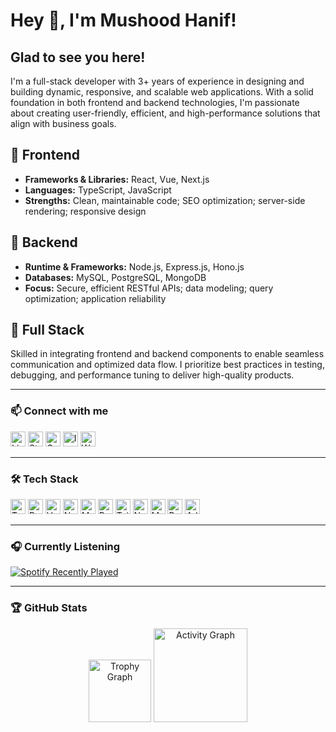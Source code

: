 <!-- README.md for Mushood Hanif -->

<h1 align="left">Hey 👋, I&#39;m Mushood Hanif!</h1>
<h2 align="left">Glad to see you here!</h2>

<p align="left">
I&#39;m a full-stack developer with 3+ years of experience in designing and building dynamic, responsive, and scalable web applications. With a solid foundation in both frontend and backend technologies, I&#39;m passionate about creating user-friendly, efficient, and high-performance solutions that align with business goals.
</p>

## 🔹 Frontend
- **Frameworks & Libraries:** React, Vue, Next.js
- **Languages:** TypeScript, JavaScript
- **Strengths:** Clean, maintainable code; SEO optimization; server-side rendering; responsive design

## 🔹 Backend
- **Runtime & Frameworks:** Node.js, Express.js, Hono.js
- **Databases:** MySQL, PostgreSQL, MongoDB
- **Focus:** Secure, efficient RESTful APIs; data modeling; query optimization; application reliability

## 🔹 Full Stack
Skilled in integrating frontend and backend components to enable seamless communication and optimized data flow. I prioritize best practices in testing, debugging, and performance tuning to deliver high-quality products.

---

### 📫 Connect with me
<a href="https://www.linkedin.com/in/mushood-hanif/" target="_blank"><img src="https://raw.githubusercontent.com/maurodesouza/profile-readme-generator/master/src/assets/icons/social/linkedin/default.svg" width="24" alt="LinkedIn" /></a>
<a href="https://stackoverflow.com/users/9131774/mushood-hanif" target="_blank"><img src="https://raw.githubusercontent.com/maurodesouza/profile-readme-generator/master/src/assets/icons/social/stackoverflow/default.svg" width="24" alt="Stack Overflow" /></a>
<a href="mailto:supame123@gmail.com"><img src="https://raw.githubusercontent.com/maurodesouza/profile-readme-generator/master/src/assets/icons/social/gmail/default.svg" width="24" alt="Gmail" /></a>
<a href="https://www.instagram.com/mushood_7/" target="_blank"><img src="https://raw.githubusercontent.com/maurodesouza/profile-readme-generator/master/src/assets/icons/social/instagram/default.svg" width="24" alt="Instagram" /></a>
<a href="https://wa.me/923268860405" target="_blank"><img src="https://raw.githubusercontent.com/maurodesouza/profile-readme-generator/master/src/assets/icons/social/whatsapp/default.svg" width="24" alt="WhatsApp" /></a>

---

### 🛠️ Tech Stack
<img src="https://cdn.jsdelivr.net/gh/devicons/devicon/icons/typescript/typescript-original.svg" alt="TypeScript" height="24" />
<img src="https://cdn.jsdelivr.net/gh/devicons/devicon/icons/react/react-original.svg" alt="React" height="24" />
<img src="https://cdn.jsdelivr.net/gh/devicons/devicon/icons/vuejs/vuejs-original.svg" alt="Vue.js" height="24" />
<img src="https://cdn.jsdelivr.net/simple-icons/icons/nextdotjs.svg" alt="Next.js" height="24" />
<img src="https://cdn.jsdelivr.net/gh/devicons/devicon/icons/mysql/mysql-original.svg" alt="MySQL" height="24" />
<img src="https://cdn.jsdelivr.net/gh/devicons/devicon/icons/postgresql/postgresql-original.svg" alt="PostgreSQL" height="24" />
<img src="https://cdn.jsdelivr.net/simple-icons/icons/tailwindcss.svg" alt="Tailwind CSS" height="24" />
<img src="https://cdn.jsdelivr.net/simple-icons/icons/node-dot-js.svg" alt="Node.js" height="24" />
<img src="https://cdn.jsdelivr.net/simple-icons/icons/mongodb.svg" alt="MongoDB" height="24" />
<img src="https://cdn.jsdelivr.net/simple-icons/icons/postman.svg" alt="Postman" height="24" />
<img src="https://skillicons.dev/icons?i=xd" alt="Adobe XD" height="24" />

---

### 🎧 Currently Listening
[![Spotify Recently Played](https://spotify-recently-played-readme.vercel.app/api?user=21tq5zpr5khlipzoegk34eb3a&count=5&unique=true)](https://open.spotify.com/user/21tq5zpr5khlipzoegk34eb3a)

---

### 🏆 GitHub Stats
<p align="center">
  <img src="https://github-profile-trophy.vercel.app?username=mushood-hanif&theme=dracula&column=5&row=1&margin-w=8&margin-h=8" alt="Trophy Graph" height="100" />
  <img src="https://github-readme-activity-graph.vercel.app/graph?username=mushood-hanif&radius=16&theme=react&area=true" alt="Activity Graph" height="150" />
</p>
